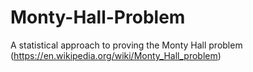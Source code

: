 # Monty-Hall-Problem
A statistical approach to proving the Monty Hall problem (https://en.wikipedia.org/wiki/Monty_Hall_problem)
